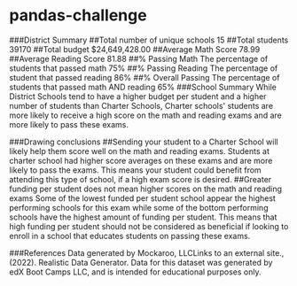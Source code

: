 # pandas-challenge
###District Summary
##Total number of unique schools
15
##Total students
39170
##Total budget
$24,649,428.00
##Average Math Score
78.99
##Average Reading Score
81.88
##% Passing Math
The percentage of students that passed math
75%
##% Passing Reading
The percentage of student that passed reading
86%
##% Overall Passing
The percentage of students that passed math AND reading
65%
###School Summary
While District Schools tend to have a higher budget per student and a higher number of students than Charter Schools, Charter schools' students are more likely to receive a high score on the math and reading exams and are more likely to pass these exams.

###Drawing conclusions
##Sending your student to a Charter School will likely help them score well on the math and reading exams.
Students at charter school had higher score averages on these exams and are more likely to pass the exams. This means your student could benefit from attending this type of school, if a high exam score is desired.
##Greater funding per student does not mean higher scores on the math and reading exams
Some of the lowest funded per student school appear the highest performing schools for this exam while some of the bottom performing schools have the highest amount of funding per student. This means that high funding per student should not be considered as beneficial if looking to enroll in a school that educates students on passing these exams.


###References
Data generated by Mockaroo, LLCLinks to an external site., (2022). Realistic Data Generator. Data for this dataset was generated by edX Boot Camps LLC, and is intended for educational purposes only.
